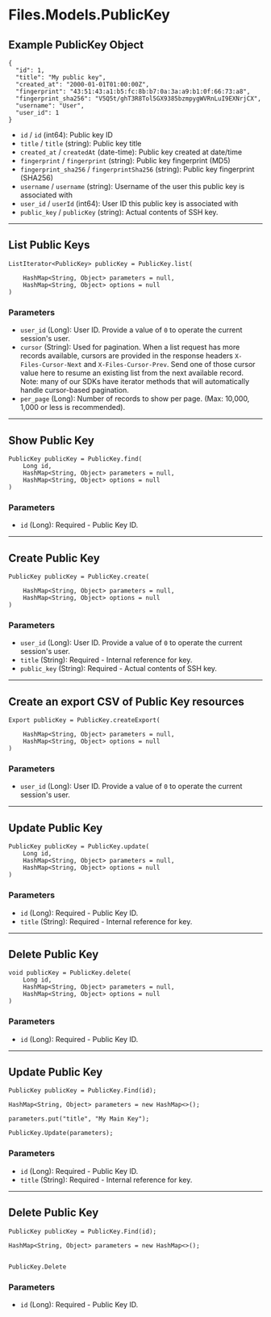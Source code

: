 # Files.Models.PublicKey

## Example PublicKey Object

```
{
  "id": 1,
  "title": "My public key",
  "created_at": "2000-01-01T01:00:00Z",
  "fingerprint": "43:51:43:a1:b5:fc:8b:b7:0a:3a:a9:b1:0f:66:73:a8",
  "fingerprint_sha256": "V5Q5t/ghT3R8Tol5GX9385bzmpygWVRnLuI9EXNrjCX",
  "username": "User",
  "user_id": 1
}
```

* `id` / `id`  (int64): Public key ID
* `title` / `title`  (string): Public key title
* `created_at` / `createdAt`  (date-time): Public key created at date/time
* `fingerprint` / `fingerprint`  (string): Public key fingerprint (MD5)
* `fingerprint_sha256` / `fingerprintSha256`  (string): Public key fingerprint (SHA256)
* `username` / `username`  (string): Username of the user this public key is associated with
* `user_id` / `userId`  (int64): User ID this public key is associated with
* `public_key` / `publicKey`  (string): Actual contents of SSH key.


---

## List Public Keys

```
ListIterator<PublicKey> publicKey = PublicKey.list(
    
    HashMap<String, Object> parameters = null,
    HashMap<String, Object> options = null
)
```

### Parameters

* `user_id` (Long): User ID.  Provide a value of `0` to operate the current session's user.
* `cursor` (String): Used for pagination.  When a list request has more records available, cursors are provided in the response headers `X-Files-Cursor-Next` and `X-Files-Cursor-Prev`.  Send one of those cursor value here to resume an existing list from the next available record.  Note: many of our SDKs have iterator methods that will automatically handle cursor-based pagination.
* `per_page` (Long): Number of records to show per page.  (Max: 10,000, 1,000 or less is recommended).


---

## Show Public Key

```
PublicKey publicKey = PublicKey.find(
    Long id, 
    HashMap<String, Object> parameters = null,
    HashMap<String, Object> options = null
)
```

### Parameters

* `id` (Long): Required - Public Key ID.


---

## Create Public Key

```
PublicKey publicKey = PublicKey.create(
    
    HashMap<String, Object> parameters = null,
    HashMap<String, Object> options = null
)
```

### Parameters

* `user_id` (Long): User ID.  Provide a value of `0` to operate the current session's user.
* `title` (String): Required - Internal reference for key.
* `public_key` (String): Required - Actual contents of SSH key.


---

## Create an export CSV of Public Key resources

```
Export publicKey = PublicKey.createExport(
    
    HashMap<String, Object> parameters = null,
    HashMap<String, Object> options = null
)
```

### Parameters

* `user_id` (Long): User ID.  Provide a value of `0` to operate the current session's user.


---

## Update Public Key

```
PublicKey publicKey = PublicKey.update(
    Long id, 
    HashMap<String, Object> parameters = null,
    HashMap<String, Object> options = null
)
```

### Parameters

* `id` (Long): Required - Public Key ID.
* `title` (String): Required - Internal reference for key.


---

## Delete Public Key

```
void publicKey = PublicKey.delete(
    Long id, 
    HashMap<String, Object> parameters = null,
    HashMap<String, Object> options = null
)
```

### Parameters

* `id` (Long): Required - Public Key ID.


---

## Update Public Key

```
PublicKey publicKey = PublicKey.Find(id);

HashMap<String, Object> parameters = new HashMap<>();

parameters.put("title", "My Main Key");

PublicKey.Update(parameters);
```

### Parameters

* `id` (Long): Required - Public Key ID.
* `title` (String): Required - Internal reference for key.


---

## Delete Public Key

```
PublicKey publicKey = PublicKey.Find(id);

HashMap<String, Object> parameters = new HashMap<>();


PublicKey.Delete
```

### Parameters

* `id` (Long): Required - Public Key ID.
